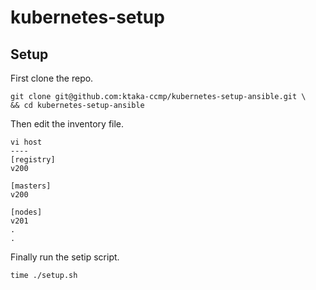 # kubernetes-setup

## Setup

First clone the repo.

```
git clone git@github.com:ktaka-ccmp/kubernetes-setup-ansible.git \
&& cd kubernetes-setup-ansible 
```

Then edit the inventory file.
```
vi host
----
[registry]
v200

[masters]
v200

[nodes]
v201
.
.
```

Finally run the setip script.
```
time ./setup.sh
```


